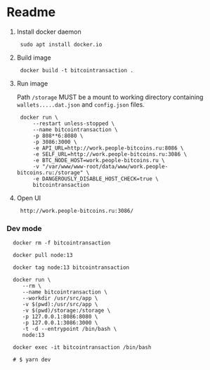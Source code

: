 # Readme

1. Install docker daemon

        sudo apt install docker.io

2. Build image

        docker build -t bitcointransaction .

3. Run image 

    Path `/storage` MUST be a mount to working directory 
    containing `wallets.....dat.json` and `config.json` files.

        docker run \
            --restart unless-stopped \
            --name bitcointransaction \
            -p 808**6:8080 \
            -p 3086:3000 \
            -e API_URL=http://work.people-bitcoins.ru:8086 \
            -e SELF_URL=http://work.people-bitcoins.ru:3086 \
            -e BTC_NODE_HOST=work.people-bitcoins.ru \
            -v "/var/www/www-root/data/www/work.people-bitcoins.ru:/storage" \
            -e DANGEROUSLY_DISABLE_HOST_CHECK=true \
            bitcointransaction

4. Open UI

        http://work.people-bitcoins.ru:3086/

### Dev mode

      docker rm -f bitcointransaction

      docker pull node:13

      docker tag node:13 bitcointransaction

      docker run \
         --rm \
         --name bitcointransaction \
         --workdir /usr/src/app \
         -v $(pwd):/usr/src/app \
         -v $(pwd)/storage:/storage \
         -p 127.0.0.1:8086:8080 \
         -p 127.0.0.1:3086:3000 \
         -t -d --entrypoint /bin/bash \
         node:13

      docker exec -it bitcointransaction /bin/bash

      # $ yarn dev